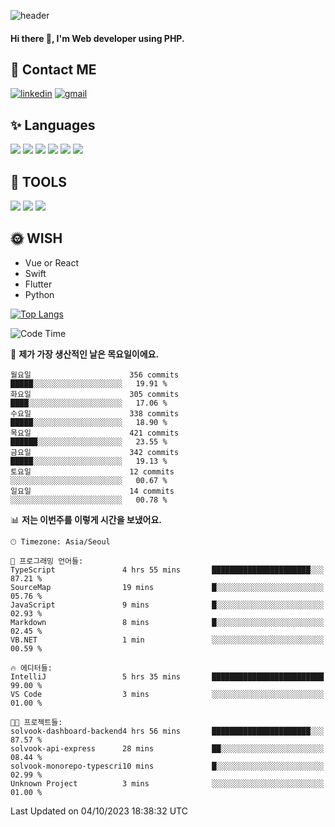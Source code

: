 ![header](https://capsule-render.vercel.app/api?type=waving&color=auto&height=300&section=header&text=Elin&fontSize=90&animation=twinkling)

#### Hi there 👋, I'm <b>Web developer</b> using PHP. ####

<!--
- 🔭 I’m currently working on Uniwill
- 🌱 I’m currently learning Vue or React or Python.
-->

<!---#### I am PHP developer --->

## 💌 Contact ME ###
[<img src='https://img.shields.io/badge/-EunjiKo-%230A66C2?style=flat-square&logo=LinkedIn&logoColor=white' alt='linkedin'>](https://www.linkedin.com/in/https://www.linkedin.com/in/eunji-ko-00a907164//)  [<img src='https://img.shields.io/badge/-einee214%40gmail.com-%23EA4335?style=flat-square&logo=Gmail&logoColor=white' alt='gmail'>](einee214@gmail.com)  


## ✨ Languages
<img src='https://img.shields.io/badge/-PHP-%23777BB4?style=for-the-badge&logo=PHP&logoColor=white'> <img src='https://img.shields.io/badge/-Laravel-%23FF2D20?style=for-the-badge&logo=Laravel&logoColor=white'> <img src='https://img.shields.io/badge/Jquery-%230769AD?style=for-the-badge&logo=Jquery&logoColor=white'> <img src='https://img.shields.io/badge/CSS3-%231572B6?style=for-the-badge&logo=CSS3&logoColor=white'> <img src='https://img.shields.io/badge/Bootstrap-%237952B3?style=for-the-badge&logo=Bootstrap&logoColor=white' > <img src='https://img.shields.io/badge/MySQL-%234479A1?style=for-the-badge&logo=MySQL&logoColor=white' >

## 🌷 TOOLS
<img src='https://img.shields.io/badge/PHPSTORM-%23000000?style=for-the-badge&logo=PhpStorm&logoColor=white' > <img src='https://img.shields.io/badge/GitLab-%23FCA121?style=for-the-badge&logo=GitLab&logoColor=white' > <img src='https://img.shields.io/badge/GitHub-%23181717?style=for-the-badge&logo=GitHub&logoColor=white'>


## 🌞 WISH
- Vue or React
- Swift
- Flutter
- Python


[![Top Langs](https://github-readme-stats.vercel.app/api/top-langs/?username=ein214&layout=compact)](https://github.com/anuraghazra/github-readme-stats)

<!--START_SECTION:waka-->
![Code Time](http://img.shields.io/badge/Code%20Time-2%2C932%20hrs%2015%20mins-blue)

📅 **제가 가장 생산적인 날은 목요일이에요.** 

```text
월요일                      356 commits         █████░░░░░░░░░░░░░░░░░░░░   19.91 % 
화요일                      305 commits         ████░░░░░░░░░░░░░░░░░░░░░   17.06 % 
수요일                      338 commits         █████░░░░░░░░░░░░░░░░░░░░   18.90 % 
목요일                      421 commits         ██████░░░░░░░░░░░░░░░░░░░   23.55 % 
금요일                      342 commits         █████░░░░░░░░░░░░░░░░░░░░   19.13 % 
토요일                      12 commits          ░░░░░░░░░░░░░░░░░░░░░░░░░   00.67 % 
일요일                      14 commits          ░░░░░░░░░░░░░░░░░░░░░░░░░   00.78 % 
```


📊 **저는 이번주를 이렇게 시간을 보냈어요.** 

```text
🕑︎ Timezone: Asia/Seoul

💬 프로그래밍 언어들: 
TypeScript               4 hrs 55 mins       ██████████████████████░░░   87.21 % 
SourceMap                19 mins             █░░░░░░░░░░░░░░░░░░░░░░░░   05.76 % 
JavaScript               9 mins              █░░░░░░░░░░░░░░░░░░░░░░░░   02.93 % 
Markdown                 8 mins              █░░░░░░░░░░░░░░░░░░░░░░░░   02.45 % 
VB.NET                   1 min               ░░░░░░░░░░░░░░░░░░░░░░░░░   00.59 % 

🔥 에디터들: 
IntelliJ                 5 hrs 35 mins       █████████████████████████   99.00 % 
VS Code                  3 mins              ░░░░░░░░░░░░░░░░░░░░░░░░░   01.00 % 

🐱‍💻 프로젝트들: 
solvook-dashboard-backend4 hrs 56 mins       ██████████████████████░░░   87.57 % 
solvook-api-express      28 mins             ██░░░░░░░░░░░░░░░░░░░░░░░   08.44 % 
solvook-monorepo-typescri10 mins             █░░░░░░░░░░░░░░░░░░░░░░░░   02.99 % 
Unknown Project          3 mins              ░░░░░░░░░░░░░░░░░░░░░░░░░   01.00 % 
```


 Last Updated on 04/10/2023 18:38:32 UTC
<!--END_SECTION:waka-->

<!---![GitHub stats](https://github-readme-stats.vercel.app/api?username=ein214&show_icons=true&theme=dracula)  --->



